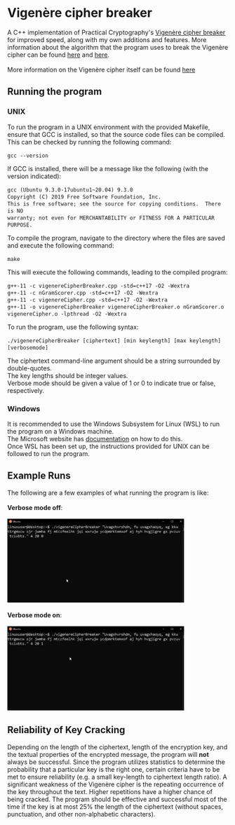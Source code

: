 # Vigenère cipher breaker

A C++ implementation of Practical Cryptography's <a href="https://github.com/jameslyons/python_cryptanalysis/blob/master/break_vigenere.py">Vigenère cipher breaker</a> for improved speed, along with my own additions and features. More information about the algorithm that the program uses to break the Vigenère cipher can be found <a href="http://practicalcryptography.com/cryptanalysis/stochastic-searching/cryptanalysis-vigenere-cipher-part-2/">here</a> and <a href="http://practicalcryptography.com/cryptanalysis/text-characterisation/quadgrams/">here</a>.<br><br>
More information on the Vigenère cipher itself can be found <a href="https://medium.com/@pushkarkadam1994/cryptography-vigen%C3%A8re-cipher-e188fcb96bae">here</a>

## Running the program
### UNIX
To run the program in a UNIX environment with the provided Makefile, ensure that GCC is installed, so that the source code files can be compiled. This can be checked by running the following command:
```
gcc --version
```
If GCC is installed, there will be a message like the following (with the version indicated):
```
gcc (Ubuntu 9.3.0-17ubuntu1~20.04) 9.3.0
Copyright (C) 2019 Free Software Foundation, Inc.
This is free software; see the source for copying conditions.  There is NO
warranty; not even for MERCHANTABILITY or FITNESS FOR A PARTICULAR PURPOSE.
```
To compile the program, navigate to the directory where the files are saved and execute the following command:
```
make
```
This will execute the following commands, leading to the compiled program:
```
g++-11 -c vigenereCipherBreaker.cpp -std=c++17 -O2 -Wextra
g++-11 -c nGramScorer.cpp -std=c++17 -O2 -Wextra
g++-11 -c vigenereCipher.cpp -std=c++17 -O2 -Wextra
g++-11 -o vigenereCipherBreaker vigenereCipherBreaker.o nGramScorer.o vigenereCipher.o -lpthread -O2 -Wextra
```
To run the program, use the following syntax:
```
./vigenereCipherBreaker [ciphertext] [min keylength] [max keylength] [verbosemode]
```
The ciphertext command-line argument should be a string surrounded by double-quotes. <br>
The key lengths should be integer values. <br>
Verbose mode should be given a value of 1 or 0 to indicate true or false, respectively.
### Windows
It is recommended to use the Windows Subsystem for Linux (WSL) to run the program on a Windows machine.<br>
The Microsoft website has <a href="https://docs.microsoft.com/en-us/windows/wsl/install-win10">documentation</a> on how to do this.<br>
Once WSL has been set up, the instructions provided for UNIX can be followed to run the program. 
## Example Runs
The following are a few examples of what running the program is like: <br><br>
**Verbose mode off**:<br><br>
<img src="https://github.com/zehadialam/Vigenere-Cipher-Breaker/blob/main/demo/verbose%20mode%20off.gif" width=80%><br><br>
**Verbose mode on**:<br><br>
<img src="https://github.com/zehadialam/Vigenere-Cipher-Breaker/blob/main/demo/verbose%20mode%20on.gif" width=80%>
## Reliability of Key Cracking
Depending on the length of the ciphertext, length of the encryption key, and the textual properties of the encrypted message, the program will **not** always be successful. Since the program utilizes statistics to determine the probability that a particular key is the right one, certain criteria have to be met to ensure reliability (e.g. a small key-length to ciphertext length ratio). A significant weakness of the Vigenère cipher is the repeating occurrence of the key throughout the text. Higher repetitions have a higher chance of being cracked. The program should be effective and successful most of the time if the key is at most 25% the length of the ciphertext (without spaces, punctuation, and other non-alphabetic characters).
